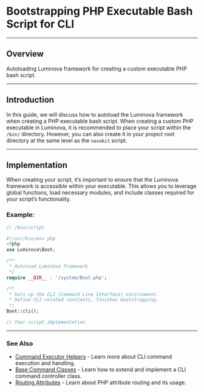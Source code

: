 # Bootstrapping PHP Executable Bash Script for CLI

***

## Overview

Autoloading Luminova framework for creating a custom executable PHP bash script. 

***

## Introduction

In this guide, we will discuss how to autoload the Luminova framework when creating a PHP executable bash script. When creating a custom PHP executable in Luminova, it is recommended to place your script within the `/bin/` directory. However, you can also create it in your project root directory at the same level as the `novakit` script.

---

## Implementation

When creating your script, it’s important to ensure that the Luminova framework is accessible within your executable. This allows you to leverage global functions, load necessary modules, and include classes required for your script’s functionality. 

### Example:

```php
// /bin/script

#!/usr/bin/env php
<?php
use Luminova\Boot;

/**
 * Autoload Luminova framework
 */
require __DIR__ . '/system/Boot.php';

/**
 * Sets up the CLI (Command Line Interface) environment.
 * Define CLI-related constants, finishes bootstrapping.
 */
Boot::cli();

// Your script implementation
```

---

### See Also

- [Command Executor Helpers](/commands/terminal.md) - Learn more about CLI command execution and handling.
- [Base Command Classes](/base/command.md) - Learn how to extend and implement a CLI command controller class.
- [Routing Attributes](/routing/route-attribute.md) - Learn about PHP attribute routing and its usage.